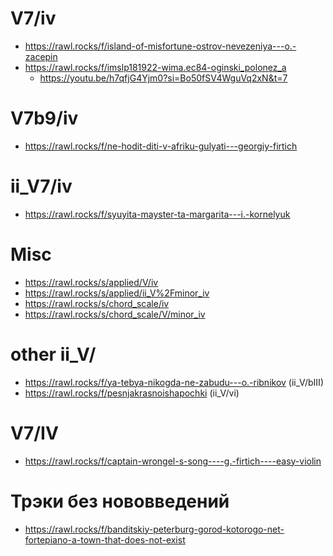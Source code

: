 # V7/iv

- https://rawl.rocks/f/island-of-misfortune-ostrov-nevezeniya---o.-zacepin
- https://rawl.rocks/f/imslp181922-wima.ec84-oginski_polonez_a
  - https://youtu.be/h7qfjG4Yjm0?si=Bo50fSV4WguVq2xN&t=7

# V7b9/iv

- https://rawl.rocks/f/ne-hodit-diti-v-afriku-gulyati---georgiy-firtich

# ii_V7/iv

- https://rawl.rocks/f/syuyita-mayster-ta-margarita---i.-kornelyuk


# Misc

- https://rawl.rocks/s/applied/V/iv
- https://rawl.rocks/s/applied/ii_V%2Fminor_iv
- https://rawl.rocks/s/chord_scale/iv
- https://rawl.rocks/s/chord_scale/V/minor_iv

# other ii_V/

- https://rawl.rocks/f/ya-tebya-nikogda-ne-zabudu---o.-ribnikov (ii_V/bIII)
- https://rawl.rocks/f/pesnjakrasnoishapochki (ii_V/vi)

# V7/IV

- https://rawl.rocks/f/captain-wrongel-s-song----g.-firtich----easy-violin

# Трэки без нововведений

- https://rawl.rocks/f/banditskiy-peterburg-gorod-kotorogo-net-fortepiano-a-town-that-does-not-exist
